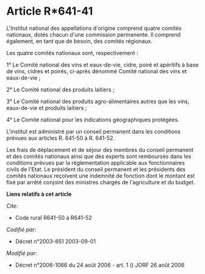 # Article R*641-41

L'Institut national des appellations d'origine comprend quatre comités nationaux, dotés chacun d'une commission permanente.
Il comprend également, en tant que de besoin, des comités régionaux.

Les quatre comités nationaux sont, respectivement :

1° Le Comité national des vins et eaux-de-vie, cidre, poiré et apéritifs à base de vins, cidres et poirés, ci-après dénommé
Comité national des vins et eaux-de-vie ;

2° Le Comité national des produits laitiers ;

3° Le Comité national des produits agro-alimentaires autres que les vins, eaux-de-vie et produits laitiers ;

4° Le Comité national pour les indications géographiques protégées.

L'institut est administré par un conseil permanent dans les conditions prévues aux articles R. 641-50 à R. 641-52.

Les frais de déplacement et de séjour des membres du conseil permanent et des comités nationaux ainsi que des experts sont
remboursés dans les conditions prévues par la réglementation applicable aux fonctionnaires civils de l'Etat. Le président du
conseil permanent et les présidents des comités nationaux reçoivent une indemnité de fonction dont le montant est fixé par
arrêté conjoint des ministres chargés de l'agriculture et du budget.

**Liens relatifs à cet article**

_Cite_:

  - Code rural R641-50 à R641-52

_Codifié par_:

  - Décret n°2003-851 2003-09-01

_Modifié par_:

  - Décret n°2006-1066 du 24 août 2006 - art. 1 () JORF 26 août 2006
